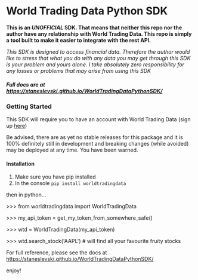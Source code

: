 # World Trading Data Python SDK

**This is an _UNOFFICIAL_ SDK. That means that neither this repo nor the author have any 
relationship with World Trading Data. This repo is simply a tool built to make it easier to 
integrate with the rest API.**

_This SDK is designed to access financial data. Therefore the author would like to stress that 
what you do with any data you may get through this SDK is your problem and yours alone. I take 
absolutely zero responsibility for any losses or problems that may arise from using this SDK_

##### Full docs are at https://staneslevski.github.io/WorldTradingDataPythonSDK/



### Getting Started

This SDK will require you to have an account with World Trading Data (sign up 
[here](https://www.worldtradingdata.com))

Be advised, there are as yet no stable releases for this package and it is 
100% definitely still in development and breaking changes (while avoided) may be deployed 
at any time. You have been warned.

#### Installation
1.  Make sure you have pip installed
2.  In the console `pip install worldtradingdata`

then in python...

\>>> from worldtradingdata import WorldTradingData

\>>> my_api_token = get_my_token_from_somewhere_safe()

\>>> wtd = WorldTradingData(my_api_token)

\>>> wtd.search_stock('AAPL')
\# will find all your favourite fruity stocks


For full reference, please see the docs at https://staneslevski.github.io/WorldTradingDataPythonSDK/

enjoy!


